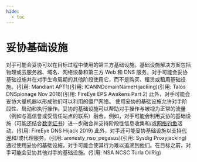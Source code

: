 ```yaml
---
hide:
  - toc
---
```


# 妥协基础设施

对手可能会妥协可以在目标过程中使用的第三方基础设施。基础设施解决方案包括物理或云服务器、域名、网络设备和第三方 Web 和 DNS 服务。对手可能会妥协基础设施并在对手生命周期的其他阶段使用它，而不是购买、租赁或租用基础设施。(引用: Mandiant APT1)(引用: ICANNDomainNameHijacking)(引用: Talos DNSpionage Nov 2018)(引用: FireEye EPS Awakens Part 2) 此外，对手可能会妥协大量机器以形成他们可以利用的僵尸网络。  使用妥协的基础设施允许对手阶段性、启动和执行操作。妥协的基础设施可以帮助对手操作与被视为正常的流量（例如与高信誉或受信任站点的联系）融合。例如，对手可能会利用妥协的基础设施（可能还结合[数字证书](https://attack.mitre.org/techniques/T1588/004)）进一步融合并支持阶段性信息收集和/或[网络钓鱼](https://attack.mitre.org/techniques/T1566)活动。(引用: FireEye DNS Hijack 2019) 此外，对手还可能妥协基础设施以支持[代理](https://attack.mitre.org/techniques/T1090)和/或代理服务。(引用: amnesty_nso_pegasus)(引用: Sysdig Proxyjacking)  通过使用妥协的基础设施，对手可能会使其行为难以追溯到他们。在目标之前，对手可能会妥协其他对手的基础设施。(引用: NSA NCSC Turla OilRig)
